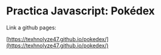 # Practica Javascript: Pokédex

Link a github pages:

[https://texhnolyze47.github.io/pokedex/](https://texhnolyze47.github.io/pokedex/)
